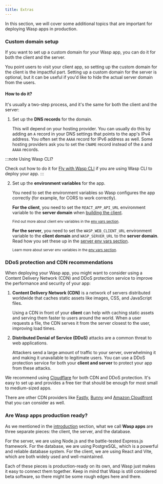 ```yaml
---
title: Extras
---
```


In this section, we will cover some additional topics that are important for deploying Wasp apps in production.

### Custom domain setup

If you want to set up a custom domain for your Wasp app, you can do it for both the client and the server.

You point users to visit your client app, so setting up the custom domain for the client is the impactful part. Setting up a custom domain for the server is optional, but it can be useful if you'd like to hide the actual server domain from the users.

#### How to do it?

It's usually a two-step process, and it's the same for both the client and the server:

1. Set up the **DNS records** for the domain.

   This will depend on your hosting provider. You can usually do this by adding an `A` record in your DNS settings that points to the app's IPv4 address. You often set the `AAAA` record for IPv6 address as well. Some hosting providers ask you to set the `CNAME` record instead of the `A` and `AAAA` records.

:::note Using Wasp CLI?

Check out how to do it for [Fly with Wasp CLI](./deployment-methods/cli.md#using-a-custom-domain-for-your-app) if you are using Wasp CLI to deploy your app.
:::

2. Set up the **environment variables** for the app.

   You need to set the environment variables so Wasp configures the app correctly (for example, for CORS to work correctly).

   **For the client**, you need to set the `REACT_APP_API_URL` environment variable to the **server domain** when [building the client](./env-vars.md#client-env-vars).

   <small>

   Find out more about client env variables in the [env vars section](../project/env-vars.md#client-general-configuration).
   </small>

   **For the server**, you need to set the `WASP_WEB_CLIENT_URL` environment variable to the **client domain** and `WASP_SERVER_URL` to the **server domain**. Read how you set these up in the [server env vars section](./env-vars.md#server-env-vars).

    <small>

   Learn more about server env variables in the [env vars section](../project/env-vars.md#server-general-configuration).
   </small>

### DDoS protection and CDN recommendations

When deploying your Wasp app, you might want to consider using a Content Delivery Network (CDN) and DDoS protection service to improve the performance and security of your app:

1. **Content Delivery Network (CDN)** is a network of servers distributed worldwide that caches static assets like images, CSS, and JavaScript files.

   Using a CDN in front of your **client** can help with caching static assets and serving them faster to users around the world. When a user requests a file, the CDN serves it from the server closest to the user, improving load times.

2. **Distributed Denial of Service (DDoS)** attacks are a common threat to web applications.

   Attackers send a large amount of traffic to your server, overwhelming it and making it unavailable to legitimate users. You can use a DDoS protection service for both your **client and server** to protect your app from these attacks.

We recommend using [Cloudflare](https://www.cloudflare.com/) for both CDN and DDoS protection. It's easy to set up and provides a free tier that should be enough for most small to medium-sized apps.

There are other CDN providers like [Fastly](https://www.fastly.com/), [Bunny](https://bunnycdn.com/) and [Amazon Cloudfront](https://aws.amazon.com/cloudfront/) that you can consider as well.

### Are Wasp apps production ready?

As we mentioned in the [introduction](./intro.md) section, what we call **Wasp apps** are three separate pieces: the client, the server, and the database.

For the server, we are using Node.js and the battle-tested Express.js framework. For the database, we are using PostgreSQL, which is a powerful and reliable database system. For the client, we are using React and Vite, which are both widely used and well-maintained.

Each of these pieces is production-ready on its own, and Wasp just makes it easy to connect them together. Keep in mind that Wasp is still considered beta software, so there might be some rough edges here and there.
